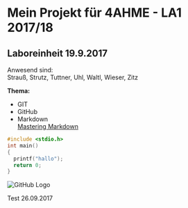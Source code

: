 # Mein Projekt für 4AHME - LA1 2017/18

## Laboreinheit 19.9.2017

Anwesend sind:  
Strauß, Strutz, Tuttner, Uhl, Waltl, Wieser, Zitz

**Thema:**  
* GIT
* GitHub
* Markdown  
[Mastering Markdown](https://guides.github.com/features/mastering-markdown/)

~~~C
#include <stdio.h>
int main()
{
  printf("hallo");
  return 0;
}
~~~

![GitHub Logo](https://camo.githubusercontent.com/b34a1872f29015c70fbb373526c5b411d57047d6/68747470733a2f2f6173736574732d63646e2e6769746875622e636f6d2f696d616765732f6d6f64756c65732f6c6f676f735f706167652f4769744875622d4d61726b2e706e67)

Test 26.09.2017

